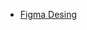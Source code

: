 * [Figma Desing](https://www.figma.com/design/MiM3Gb59oqb41HBAvBduxB/70%2B-Online-Course-Website-Template-(Community)?node-id=6512-2&t=Em0rWb73g2vg9g2M-0)